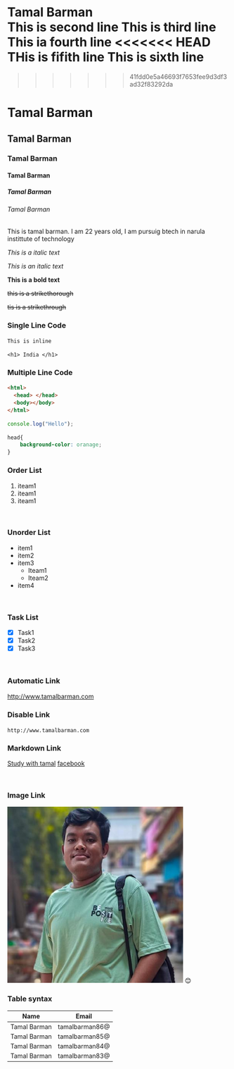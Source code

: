 <!-- markdown tuitorial
---Markdown--
1. what & why README.md?
2. How to make a comment
3. Normal text & new line
4. Horizontal rule
5. Headings
6. Paragraph
7. italic
8. bold
9. strikethrough
10. inline code block
11. Multiple line code block
12. List
13. Link
14. Image
15. Emoji
16. Table-->
<!--either tqwo space or br tag for next line -->

Tamal Barman<br/>
This is second line
This is third line
This ia fourth line
<<<<<<< HEAD
THis is fifith line
This is sixth line
=======
>>>>>>> 41fdd0e5a46693f7653fee9d3df3ad32f83292da

## <!-- (___) for under line-->

<!--heading creation -->

# Tamal Barman

## Tamal Barman

### Tamal Barman

#### Tamal Barman

##### Tamal Barman

###### Tamal Barman

<p>This is tamal barman. I am 22 years old, I am pursuig btech in narula instittute of technology</p>

<i> This is a italic text </i>

_This is an italic text_

**This is a bold text**

<del>this is a strikethorough</del>

~~tis is a strikethrough~~

### Single Line Code

`This is inline`

`<h1> India </h1>`

### Multiple Line Code

```html
<html>
  <head> </head>
  <body></body>
</html>
```

```javascript
console.log("Hello");
```

```CSS
head{
    background-color: oranage;
}
```

### Order List

<ol> 
<li> iteam1 </li>
<li> iteam1 </li>
<li> iteam1 </li>
</ol>

</br>

### Unorder List

- item1
- item2
- item3
  - Iteam1
  - Iteam2
- item4

</br>

### Task List

- [x] Task1
- [x] Task2
- [x] Task3

</br>

### Automatic Link

http://www.tamalbarman.com

### Disable Link

`http://www.tamalbarman.com`

### Markdown Link

<!-- [Study with tamal](http://www.tamalbarman.com) -->

[Study with tamal][websitelink]
[facebook][facebooklink]

<!-- all link is here -->

[websitelink]: http://www.tamalbarman.com
[facebooklink]: http://www.tamalbarman.com

</br>

### Image Link

<!-- ![profile](./images/profile.jpg) -->

<img src="./images/profile.jpg" width="400" title="profile image>"/>
😊

</br>

### Table syntax

| Name         | Email          |
| ------------ | -------------- |
| Tamal Barman | tamalbarman86@ |
| Tamal Barman | tamalbarman85@ |
| Tamal Barman | tamalbarman84@ |
| Tamal Barman | tamalbarman83@ |
